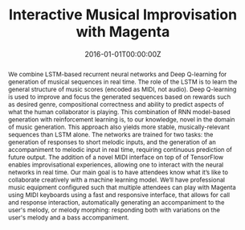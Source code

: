 ---
title: "Interactive Musical Improvisation with Magenta"
authors:
- A. Roberts
- J. Engel
- C. Hawthorne
- I. Simon
- E. Waite
- S. Oore
- admin
- C. Resnick
- D. Eck
date: "2016-01-01T00:00:00Z"
doi: ""

author_notes:
- ""
- ""
- ""
- ""
- ""
- ""
- ""
- ""
- ""

# Schedule page publish date (NOT publication's date).
publishDate: "2016-01-01T00:00:00Z"

# Publication type.
# Legend: 0 = Uncategorized; 1 = Conference paper; 2 = Journal article;
# 3 = Preprint / Working Paper; 4 = Report; 5 = Book; 6 = Book section;
# 7 = Thesis; 8 = Patent
publication_types: ["1"]

# Publication name and optional abbreviated publication name.
publication: In *Neural Information Processing Systems (NeurIPS)* **Best Demo**
publication_short: In *Neural Information Processing Systems (NeurIPS)* **Best Demo**

abstract: "We combine LSTM-based recurrent neural networks and Deep Q-learning for generation of musical sequences in real time. The role of the LSTM is to learn the general structure of music scores (encoded as MIDI, not audio). Deep Q-learning is used to improve and focus the generated sequences based on rewards such as desired genre, compositional correctness and ability to predict aspects of what the human collaborator is playing. This combination of RNN model-based generation with reinforcement learning is, to our knowledge, novel in the domain of music generation. This approach also yields more stable, musically-relevant sequences than LSTM alone. The networks are trained for two tasks: the generation of responses to short melodic inputs, and the generation of an accompaniment to melodic input in real time, requiring continuous prediction of future output. The addition of a novel MIDI interface on top of of TensorFlow enables improvisational experiences, allowing one to interact with the neural networks in real time. Our main goal is to have attendees know what it’s like to collaborate creatively with a machine learning model. We’ll have professional music equipment configured such that multiple attendees can play with Magenta using MIDI keyboards using a fast and responsive interface, that allows for call and response interaction, automatically generating an accompaniment to the user's melody, or melody morphing: responding both with variations on the user's melody and a bass accompaniment."

# Summary. An optional shortened abstract.
summary: "This demo deployed RL Tuner and other Magenta music generation models into an interactive interface in which users can collaborate creatively with a machine learning model. The interface supports call and response interaction, automatically generating an accompaniment to the user's melody, or melody morphing: responding both with variations on the user's melody and a bass accompaniment."

tags:
- Music Generation
- Demo
- Deep Learning
- Generative Models
- Sequence Modeling
- Reinforcement Learning
featured: false

links:
- name: NeurIPS Demo
  url: https://nips.cc/Conferences/2016/Schedule?showEvent=6307
- name: Magenta
  url: https://magenta.tensorflow.org/
- name: Blog post
  url: https://magenta.tensorflow.org/2016/12/16/nips-demo
url_pdf: ''
url_code: https://github.com/magenta/magenta
url_dataset: ''
url_poster: ''
url_project: ''
url_slides: ''
url_source: ''
url_video: https://www.youtube.com/watch?v=QlVoR1jQrPk&t=1s

# Featured image
# To use, add an image named `featured.jpg/png` to your page's folder. 
image:
  caption: ''
  focal_point: Center
  preview_only: false

# Associated Projects (optional).
#   Associate this publication with one or more of your projects.
#   Simply enter your project's folder or file name without extension.
#   E.g. `internal-project` references `content/project/internal-project/index.md`.
#   Otherwise, set `projects: []`.
projects: []

# Slides (optional).
#   Associate this publication with Markdown slides.
#   Simply enter your slide deck's filename without extension.
#   E.g. `slides: "example"` references `content/slides/example/index.md`.
#   Otherwise, set `slides: ""`.
slides: ""
---